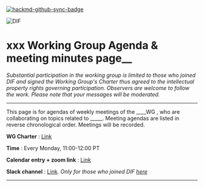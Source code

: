 [![hackmd-github-sync-badge](https://hackmd.io/1YJZtSZgTjS4EwgS4aJs6Q/badge)](https://hackmd.io/1YJZtSZgTjS4EwgS4aJs6Q)

![DIF](https://github.com/decentralized-identity/org/blob/master/Org%20documents/Brand%20materials/DIF%20Logo/DIF_logo_color_v1_small.png)

# xxx Working Group Agenda & meeting minutes page__


_Substantial participation in the working group is limited to those who joined DIF and signed the Working Group's Charter thus agreed to the intellectual property rights governing participation._
_Observers are welcome to follow the work. Please note that your messages will be moderated._

---

This page is for agendas of weekly meetings of the ____WG , who are collaborating on topics related to _____. Meeting agendas are listed in reverse chronological order. 
Meetings will be recorded.

__WG Charter__ : [Link]()

__Time__ : Every Monday, 11:00-12:00 PT

__Calendar entry + zoom link__ : [Link](https://calendar.google.com/event?action=TEMPLATE&tmeid=OWtzNWZuanA4bWRnYmF0ZnVxaDR0MnQ2cGVfMjAyMDA5MjFUMTgwMDAwWiBkZWNlbnRyYWxpemVkLmlkZW50aXR5QG0&tmsrc=decentralized.identity%40gmail.com&scp=ALL)

 __Slack channel__ : [Link](https://difdn.slack.com/messages/C4WED8JSH). _Only for those who joined DIF [here](https://identity.foundation/join)_

---

